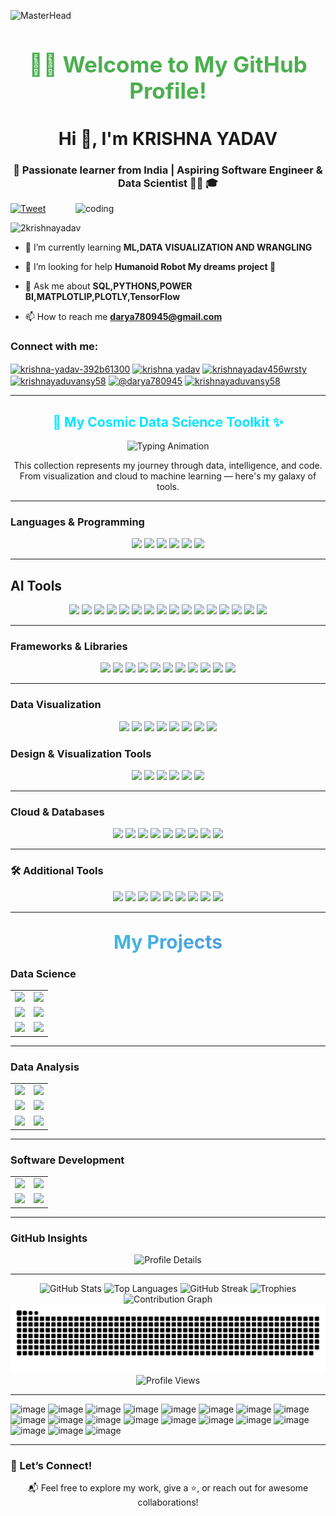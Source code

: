 ![MasterHead](https://logicmojo.com/assets/dist/new_pages/images/data-science-intro.gif)

<h1 align="center" style="font-size: 2.5em; color: #4CAF50;">👨‍💻 Welcome to My GitHub Profile!</h1>
<h1 align="center">Hi 👋, I'm KRISHNA YADAV</h1>
<h3 align="center">🚀 Passionate learner from India | Aspiring Software Engineer & Data Scientist 👩‍💻 🎓</h3>
<img align="right" alt="coding" width="400" src="https://pgmatrix.net/wp-content/uploads/2021/10/home-version-8-banner-image.webp">


[![Tweet](https://img.shields.io/twitter/url/http/shields.io.svg?style=social)](https://x.com/KRISHNASHY71792)

<p align="left"> <img src="https://komarev.com/ghpvc/?username=2krishnayadav&label=Profile%20views&color=0e75b6&style=flat" alt="2krishnayadav" /> </p>



- 🌱 I’m currently learning **ML,DATA VISUALIZATION AND WRANGLING**

- 🤝 I’m looking for help  **Humanoid Robot My dreams project  🤖**

- 💬 Ask me about **SQL,PYTHONS,POWER BI,MATPLOTLIP,PLOTLY,TensorFlow**

- 📫 How to reach me **darya780945@gmail.com**

<h3 align="left">Connect with me:</h3>
<p align="left">

<a href="https://linkedin.com/in/krishna-yadav-392b61300" target="blank"><img align="center" src="https://raw.githubusercontent.com/rahuldkjain/github-profile-readme-generator/master/src/images/icons/Social/linked-in-alt.svg" alt="krishna-yadav-392b61300" height="30" width="40" /></a>
<a href="https://stackoverflow.com/users/krishna yadav" target="blank"><img align="center" src="https://raw.githubusercontent.com/rahuldkjain/github-profile-readme-generator/master/src/images/icons/Social/stack-overflow.svg" alt="krishna yadav" height="30" width="40" /></a>
<a href="https://kaggle.com/krishnayadav456wrsty" target="blank"><img align="center" src="https://raw.githubusercontent.com/rahuldkjain/github-profile-readme-generator/master/src/images/icons/Social/kaggle.svg" alt="krishnayadav456wrsty" height="30" width="40" /></a>
<a href="https://instagram.com/krishnayaduvansy58" target="blank"><img align="center" src="https://raw.githubusercontent.com/rahuldkjain/github-profile-readme-generator/master/src/images/icons/Social/instagram.svg" alt="krishnayaduvansy58" height="30" width="40" /></a>
<a href="https://www.hackerrank.com/@darya780945" target="blank"><img align="center" src="https://raw.githubusercontent.com/rahuldkjain/github-profile-readme-generator/master/src/images/icons/Social/hackerrank.svg" alt="@darya780945" height="30" width="40" /></a>
<a href="https://www.leetcode.com/krishnayaduvansy58" target="blank"><img align="center" src="https://raw.githubusercontent.com/rahuldkjain/github-profile-readme-generator/master/src/images/icons/Social/leet-code.svg" alt="krishnayaduvansy58" height="30" width="40" /></a>
</p>

---




<h2 align="center" style="color:#00E5FF; font-weight:bold;">
  🔬 My Cosmic Data Science Toolkit ✨
</h2>


<!-- ⌨️ Typing Text Animation -->
<p align="center">
  <img src="https://readme-typing-svg.demolab.com?lines=Welcome+to+My+Toolkit!;Exploring+the+Universe+of+Data;AI+that+Illuminates+the+Stars;Coding+the+Future+with+Python;&center=true&width=500&height=45&color=00E5FF&vCenter=true" alt="Typing Animation" />
</p>

<!-- ✨ Short Intro -->
<p align="center" style="max-width:700px; margin:auto;">
   This collection represents my journey through data, intelligence, and code.  
  From visualization and cloud to machine learning — here's my galaxy of tools.  
</p>

---

###  Languages & Programming

<p align="center">
  <img src="https://img.shields.io/badge/Python-3776AB?style=for-the-badge&logo=python&logoColor=white" />
  <img src="https://img.shields.io/badge/R-276DC3?style=for-the-badge&logo=r&logoColor=white" />
  <img src="https://img.shields.io/badge/SQL-4479A1?style=for-the-badge&logo=mysql&logoColor=white" />
  <img src="https://img.shields.io/badge/C++-00599C?style=for-the-badge&logo=cplusplus&logoColor=white" />
  <img src="https://img.shields.io/badge/HTML5-E34F26?style=for-the-badge&logo=html5&logoColor=white" />
  <img src="https://img.shields.io/badge/CSS3-1572B6?style=for-the-badge&logo=css3&logoColor=white" />
</p>

---

##  AI Tools

<p align="center">
  <img src="https://img.shields.io/badge/ChatGPT-74AA9C?style=for-the-badge&logo=openai&logoColor=white" />
  <img src="https://img.shields.io/badge/Claude-AE7AFF?style=for-the-badge&logo=anthropic&logoColor=black" />
  <img src="https://img.shields.io/badge/Perplexity_AI-2A2F4F?style=for-the-badge&logo=perplexity&logoColor=white" />
  <img src="https://img.shields.io/badge/Cursor-000000?style=for-the-badge&logo=cursor&logoColor=white" />
  <img src="https://img.shields.io/badge/Windsurf-4A90E2?style=for-the-badge&logo=visualstudiocode&logoColor=white" />
  <img src="https://img.shields.io/badge/Lovable.AI-FF69B4?style=for-the-badge&logo=vercel&logoColor=white" />
  <img src="https://img.shields.io/badge/Bolt.new-FF4500?style=for-the-badge&logo=bolt&logoColor=white" />
  <img src="https://img.shields.io/badge/Replit_AI-667881?style=for-the-badge&logo=replit&logoColor=white" />
  <img src="https://img.shields.io/badge/Julia.AI-9558B2?style=for-the-badge&logo=julia&logoColor=white" />
  <img src="https://img.shields.io/badge/Copilot-000000?style=for-the-badge&logo=githubcopilot&logoColor=white" />
  <img src="https://img.shields.io/badge/Notion_AI-000000?style=for-the-badge&logo=notion&logoColor=white" />
  <img src="https://img.shields.io/badge/MidJourney-000000?style=for-the-badge&logo=midjourney&logoColor=white" />
  <img src="https://img.shields.io/badge/RunwayML-FF006E?style=for-the-badge&logo=runwayml&logoColor=white" />
  <img src="https://img.shields.io/badge/Stable_Diffusion-FF9900?style=for-the-badge&logo=stabilityai&logoColor=white" />
  <img src="https://img.shields.io/badge/Gemini-4285F4?style=for-the-badge&logo=google&logoColor=white" />
  <img src="https://img.shields.io/badge/Copilot_Studio-6528F7?style=for-the-badge&logo=microsoft&logoColor=white" />
</p>

---

###  Frameworks & Libraries

<p align="center">
  <img src="https://img.shields.io/badge/TensorFlow-FF6F00?style=for-the-badge&logo=tensorflow&logoColor=white" />
  <img src="https://img.shields.io/badge/PyTorch-EE4C2C?style=for-the-badge&logo=pytorch&logoColor=white" />
  <img src="https://img.shields.io/badge/Matplotlib-11557C?style=for-the-badge&logo=matplotlib&logoColor=white" />
  <img src="https://img.shields.io/badge/Seaborn-FFBB39?style=for-the-badge&logo=plotly&logoColor=white" />
  <img src="https://img.shields.io/badge/Plotly-3F4F75?style=for-the-badge&logo=plotly&logoColor=white" />
  <img src="https://img.shields.io/badge/Pandas-150458?style=for-the-badge&logo=pandas&logoColor=white" />
  <img src="https://img.shields.io/badge/NumPy-013243?style=for-the-badge&logo=numpy&logoColor=white" />
  <img src="https://img.shields.io/badge/FastAPI-009688?style=for-the-badge&logo=fastapi&logoColor=white" />
  <img src="https://img.shields.io/badge/Scikit%20Learn-F7931E?style=for-the-badge&logo=scikit-learn&logoColor=white" />
  <img src="https://img.shields.io/badge/OpenCV-5C3EE8?style=for-the-badge&logo=opencv&logoColor=white" />
  <img src="https://img.shields.io/badge/Flask-000000?style=for-the-badge&logo=flask&logoColor=white" />
</p>

---
###  Data Visualization

<p align="center">
  <img src="https://img.shields.io/badge/Tableau-E97627?style=for-the-badge&logo=tableau&logoColor=white" />
  <img src="https://img.shields.io/badge/Power%20BI-F2C811?style=for-the-badge&logo=powerbi&logoColor=black" />
  <img src="https://img.shields.io/badge/Matplotlib-11557c?style=for-the-badge&logo=plotly&logoColor=white" />
  <img src="https://img.shields.io/badge/Seaborn-4C8CBF?style=for-the-badge&logo=python&logoColor=white" />
  <img src="https://img.shields.io/badge/Plotly-3F4F75?style=for-the-badge&logo=plotly&logoColor=white" />
  <img src="https://img.shields.io/badge/D3.js-F9A03C?style=for-the-badge&logo=d3dotjs&logoColor=white" />
  <img src="https://img.shields.io/badge/Google%20Data%20Studio-4285F4?style=for-the-badge&logo=google&logoColor=white" />
  <img src="https://img.shields.io/badge/Apache%20Superset-20A0FF?style=for-the-badge&logo=apache&logoColor=white" />
</p>

###  Design & Visualization Tools

<p align="center">
  <img src="https://img.shields.io/badge/Blender-F5792A?style=for-the-badge&logo=blender&logoColor=white" />
  <img src="https://img.shields.io/badge/Figma-F24E1E?style=for-the-badge&logo=figma&logoColor=white" />
  <img src="https://img.shields.io/badge/Canva-00C4CC?style=for-the-badge&logo=canva&logoColor=white" />
  <img src="https://img.shields.io/badge/Adobe%20Illustrator-FF9A00?style=for-the-badge&logo=adobeillustrator&logoColor=white" />
  <img src="https://img.shields.io/badge/Adobe%20Photoshop-31A8FF?style=for-the-badge&logo=adobephotoshop&logoColor=white" />
  <img src="https://img.shields.io/badge/Sketch-F7B500?style=for-the-badge&logo=sketch&logoColor=white" />
</p>

---

###  Cloud & Databases

<p align="center">
  <img src="https://img.shields.io/badge/MySQL-4479A1?style=for-the-badge&logo=mysql&logoColor=white" />
  <img src="https://img.shields.io/badge/PostgreSQL-336791?style=for-the-badge&logo=postgresql&logoColor=white" />

  <img src="https://img.shields.io/badge/Firebase-FFCA28?style=for-the-badge&logo=firebase&logoColor=black" />
  <img src="https://img.shields.io/badge/SQLite-003B57?style=for-the-badge&logo=sqlite&logoColor=white" />
  <img src="https://img.shields.io/badge/Google%20Cloud-4285F4?style=for-the-badge&logo=google-cloud&logoColor=white" />
  <img src="https://img.shields.io/badge/Amazon%20AWS-232F3E?style=for-the-badge&logo=amazonaws&logoColor=white" />
  <img src="https://img.shields.io/badge/Microsoft%20Azure-0078D4?style=for-the-badge&logo=microsoftazure&logoColor=white" />
  <img src="https://img.shields.io/badge/Docker-2496ED?style=for-the-badge&logo=docker&logoColor=white" />
  <img src="https://img.shields.io/badge/Kubernetes-326CE5?style=for-the-badge&logo=kubernetes&logoColor=white" />
</p>

---

### 🛠️ Additional Tools

<p align="center">
  <img src="https://img.shields.io/badge/Git-F05032?style=for-the-badge&logo=git&logoColor=white" />
  <img src="https://img.shields.io/badge/GitHub-181717?style=for-the-badge&logo=github&logoColor=white" />
  <img src="https://img.shields.io/badge/Linux-FCC624?style=for-the-badge&logo=linux&logoColor=black" />
    <img src="https://img.shields.io/badge/Anaconda-44A833?style=for-the-badge&logo=anaconda&logoColor=white" />
  <img src="https://img.shields.io/badge/VS%20Code-007ACC?style=for-the-badge&logo=visualstudiocode&logoColor=white" />
  <img src="https://img.shields.io/badge/Jupyter-F37626?style=for-the-badge&logo=jupyter&logoColor=white" />
  <img src="https://img.shields.io/badge/Colab-F9AB00?style=for-the-badge&logo=googlecolab&logoColor=black" />
  <img src="https://img.shields.io/badge/Kaggle-20BEFF?style=for-the-badge&logo=kaggle&logoColor=white" />
  <img src="https://img.shields.io/badge/Roboflow-0A0A0A?style=for-the-badge&logo=roboflow&logoColor=white" />

</p>

---

## <div align="center" style="font-size: 30px; font-weight: bold; background: linear-gradient(to right, #36D1DC, #5B86E5); -webkit-background-clip: text; color: transparent;"> My Projects </div>  

###  Data Science  

<table>
<tr>
<td><a href="https://github.com/2KRISHNAYADAV/brain-tumor-detection"><img src="https://img.shields.io/badge/Brain_Tumor_Detection-Deep_Learning_for_MRI-ff4b5c?style=for-the-badge"></a></td>
<td><a href="https://github.com/2KRISHNAYADAV/Prediction_Of_Ticket_Cancellation_Accscore"><img src="https://img.shields.io/badge/Ticket_Cancellation-Prediction-2ecc71?style=for-the-badge"></a></td>
</tr>
<tr>
<td><a href="https://github.com/2KRISHNAYADAV/Iris-Flower-Classification-KNN-AND-DT-"><img src="https://img.shields.io/badge/Iris_Classification-KNN_&_DT-3498db?style=for-the-badge"></a></td>
<td><a href="https://github.com/2KRISHNAYADAV/Sales-Forecasting-System"><img src="https://img.shields.io/badge/Sales_Forecasting-ML_Based-9b59b6?style=for-the-badge"></a></td>
</tr>
<tr>
<td><a href="https://github.com/2KRISHNAYADAV/Loan-Approval-Prediction-"><img src="https://img.shields.io/badge/Loan_Approval-Prediction-e67e22?style=for-the-badge"></a></td>
<td><a href="https://github.com/2KRISHNAYADAV/generative-AI-anime-face"><img src="https://img.shields.io/badge/Generative_AI-Anime_Face-f39c12?style=for-the-badge"></a></td>
</tr>
</table>

---

###  Data Analysis  

<table>
<tr>
<td><a href="https://github.com/2KRISHNAYADAV/COVID-19-data-analysis-"><img src="https://img.shields.io/badge/COVID--19-Data_Analysis-c0392b?style=for-the-badge"></a></td>
<td><a href="https://github.com/2KRISHNAYADAV/youtube-analysis-"><img src="https://img.shields.io/badge/YouTube-Analysis-d35400?style=for-the-badge"></a></td>
</tr>
<tr>
<td><a href="https://github.com/2KRISHNAYADAV/Amazon-USA-Data-Financial-Insights-Across-All-Stateslog-normalization"><img src="https://img.shields.io/badge/Amazon_USA-Financial_Insights-8e44ad?style=for-the-badge"></a></td>
<td><a href="https://github.com/2KRISHNAYADAV/100-Healthiest-Foods-Nutrition-and-Origin-Analysis"><img src="https://img.shields.io/badge/Healthiest_Foods-Analysis-16a085?style=for-the-badge"></a></td>
</tr>
<tr>
<td><a href="https://github.com/2KRISHNAYADAV/USA-UNIVERSITY-"><img src="https://img.shields.io/badge/USA_Universities-Dataset_Analysis-27ae60?style=for-the-badge"></a></td>
<td><a href="https://github.com/2KRISHNAYADAV/Customer-Segmentation-Using-K-Means-Clustering"><img src="https://img.shields.io/badge/Customer_Segmentation-KMeans-2980b9?style=for-the-badge"></a></td>
</tr>
</table>

---

###  Software Development  

<table>
<tr>
<td><a href="https://github.com/2KRISHNAYADAV/LinguaMood.AI"><img src="https://img.shields.io/badge/LinguaMood.AI-NLP_Emotion_Detection-9c27b0?style=for-the-badge"></a></td>
<td><a href="https://github.com/2KRISHNAYADAV/JobValidator"><img src="https://img.shields.io/badge/JobValidator-Fake_Job_Detection-2196f3?style=for-the-badge"></a></td>
</tr>
<tr>
<td><a href="https://github.com/2KRISHNAYADAV/Google-like-Employee-Project-Management-System-PostgreSQL"><img src="https://img.shields.io/badge/Employee_Management_System-PostgreSQL-4caf50?style=for-the-badge"></a></td>
<td><a href="https://github.com/2KRISHNAYADAV/WhatsApp-Business-Analytics-Panel-UI-Prototype"><img src="https://img.shields.io/badge/WhatsApp_Business-Analytics_Panel-ff9800?style=for-the-badge"></a></td>
</tr>
</table>

---

###  GitHub Insights  

<div align="center">
  
 <!-- GitHub Metric --> 
<p align="center">
  <img src="https://github-profile-summary-cards.vercel.app/api/cards/profile-details?username=2krishnayadav&theme=tokyonight" alt="Profile Details"/>
</p>

---

  <!-- GitHub Stats -->
  <img src="https://github-readme-stats.vercel.app/api?username=2krishnayadav&show_icons=true&theme=tokyonight" alt="GitHub Stats" />
  
  <!-- Top Languages -->
  <img src="https://github-readme-stats.vercel.app/api/top-langs?username=2krishnayadav&layout=compact&theme=tokyonight" alt="Top Languages" />
  
  <!-- Streak Stats -->
  <img src="https://github-readme-streak-stats.herokuapp.com/?user=2krishnayadav&theme=tokyonight" alt="GitHub Streak" />

  <!-- GitHub Trophies -->
  <img src="https://github-profile-trophy.vercel.app/?username=2krishnayadav&theme=tokyonight&row=1&column=7" alt="Trophies" />

  <!-- Activity Graph -->
  <img src="https://github-readme-activity-graph.vercel.app/graph?username=2krishnayadav&theme=tokyo-night" alt="Contribution Graph" />

  <!-- Contribution Snake -->
  <img src="https://raw.githubusercontent.com/Platane/snk/output/github-contribution-grid-snake.svg" alt="Snake animation" />

  <!-- Profile Views Counter -->
  <img src="https://komarev.com/ghpvc/?username=2krishnayadav&color=blueviolet&style=for-the-badge" alt="Profile Views" />

</div>

---

<img width="56" height="56" alt="image" src="https://github.com/user-attachments/assets/428b8f7e-7efa-44e3-9922-9a8d6638f8b5" />
<img width="56" height="56" alt="image" src="https://github.com/user-attachments/assets/500de173-23de-45a0-a9bf-e564cc39792b" />
<img width="56" height="56" alt="image" src="https://github.com/user-attachments/assets/f1d00463-1b1d-446e-a1d4-11fee1c07720" />
<img width="56" height="56" alt="image" src="https://github.com/user-attachments/assets/0001385b-7665-4604-a428-4e61c572c8f4" />
<img width="56" height="56" alt="image" src="https://github.com/user-attachments/assets/d3cdb6b5-6d99-4ba1-abe9-098f09ed5845" />
<img width="56" height="56" alt="image" src="https://github.com/user-attachments/assets/fdbd6f22-e109-446a-992e-6d519e24853e" />
<img width="56" height="56" alt="image" src="https://github.com/user-attachments/assets/96227532-1c1f-4d08-b66b-c2288ef93732" />
<img width="56" height="56" alt="image" src="https://github.com/user-attachments/assets/d05d57fd-cfdc-4c61-b720-ef2cd4cfbc21" />
<img width="56" height="56" alt="image" src="https://github.com/user-attachments/assets/b62d9c15-8f2a-4f3c-bc38-f4472cc641fa" />
<img width="56" height="56" alt="image" src="https://github.com/user-attachments/assets/fa141b3d-8780-4bf4-a2f8-451538346215" />
<img width="56" height="56" alt="image" src="https://github.com/user-attachments/assets/11eedcb1-6810-4acb-a893-0222765aa4fb" />
<img width="56" height="84" alt="image" src="https://github.com/user-attachments/assets/25d62690-34f4-477e-94c6-0a1c3d9d257d" />
<img width="56" height="84" alt="image" src="https://github.com/user-attachments/assets/1b1b7154-5243-4b89-9624-34f3852d79d3" />
<img width="56" height="160" alt="image" src="https://github.com/user-attachments/assets/15859f60-602c-46ca-b4a6-9ed79a8f156a" />
<img width="56" height="161" alt="image" src="https://github.com/user-attachments/assets/5609631b-70e6-4863-89c7-7b5d0fe20eb8" />
<img width="56" height="160" alt="image" src="https://github.com/user-attachments/assets/85e49315-12a9-4354-b825-0d94110ea475" />
<img width="56" height="120" alt="image" src="https://github.com/user-attachments/assets/a96af849-92f2-424e-87c7-9a0ead2e5675" />
<img width="56" height="120" alt="image" src="https://github.com/user-attachments/assets/07a9dca1-7b9f-44ff-92ae-cf6537ea809e" />
<img width="56" height="100" alt="image" src="https://github.com/user-attachments/assets/e8b05f8b-7e05-479c-8d5e-4b1a2f508358" />











---

### 🤝 Let’s Connect!

<p align="center">
  📬 Feel free to explore my work, give a ⭐, or reach out for awesome collaborations!
</p>


</div>
